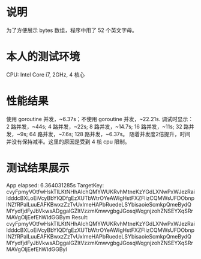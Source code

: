 # 说明
为了方便展示 bytes 数组，程序中用了 52 个英文字母。

# 本人的测试环境
CPU: Intel Core i7, 2GHz, 4 核心

# 性能结果
 使用 goroutine 并发，~6.37s；不使用 goroutine 并发，~22.21s.
 调试时显示：2 路并发，~44s; 4 路并发，~22s; 8 路并发，~14.7s; 16 路并发，~11s; 32 路并发，~9s; 64 路并发，~7.6s; 128 路并发，~6.37s。
 随着并发度2倍提升，时间并没有保持减半。这里的原因是受到 4 核 cpu 限制。

# 测试结果展示

App elapsed:  6.364031285s
TargetKey:  cvyFpmyVOtfwHskTILKtNHhAIchQMYWUKRvhMtneKzYGdLXNwPxWJezRaildddcBXLoEiVcyBbYIQDfgEzXUTbWtrOYeAWIgHstFXZFlizCQMWsUFDObnplNZfRPalLuuEAFKBwxzZzTvUxlmeHAPbRuedeLSYbisaoieScmkpQmeBydQMYydfjdFyJbVkwsADggaIGZltVzzmKmwvgbgJGosqWqgnjzohZNSEYXqSRrMAVgOljEefEhWIdGGBym
Result:     cvyFpmyVOtfwHskTILKtNHhAIchQMYWUKRvhMtneKzYGdLXNwPxWJezRaildddcBXLoEiVcyBbYIQDfgEzXUTbWtrOYeAWIgHstFXZFlizCQMWsUFDObnplNZfRPalLuuEAFKBwxzZzTvUxlmeHAPbRuedeLSYbisaoieScmkpQmeBydQMYydfjdFyJbVkwsADggaIGZltVzzmKmwvgbgJGosqWqgnjzohZNSEYXqSRrMAVgOljEefEhWIdGGByl
